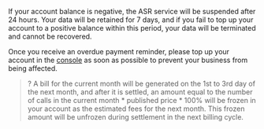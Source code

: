 If your account balance is negative, the ASR service will be suspended after 24 hours. Your data will be retained for 7 days, and if you fail to top up your account to a positive balance within this period, your data will be terminated and cannot be recovered.

Once you receive an overdue payment reminder, please top up your account in the [console](https://cloud.tencent.com/login?s_url=https%3A%2F%2Fconsole.cloud.tencent.com%2F) as soon as possible to prevent your business from being affected.

>? A bill for the current month will be generated on the 1st to 3rd day of the next month, and after it is settled, an amount equal to the number of calls in the current month * published price * 100% will be frozen in your account as the estimated fees for the next month. This frozen amount will be unfrozen during settlement in the next billing cycle.  
